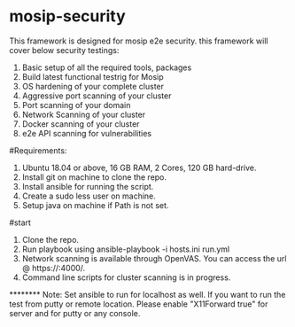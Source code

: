 # mosip-security
This framework is designed for mosip e2e security. this framework will cover below security testings:

1. Basic setup of all the required tools, packages
2. Build latest functional testrig for Mosip
3. OS hardening of your complete cluster
4. Aggressive port scanning of your cluster
5. Port scanning of your domain
6. Network Scanning of your cluster
7. Docker scanning of your cluster
8. e2e API scanning for vulnerabilities 

#Requirements:
1. Ubuntu 18.04 or above, 16 GB RAM, 2 Cores, 120 GB hard-drive.
2. Install git on machine to clone the repo. 
3. Install ansible for running the script.
4. Create a sudo less user on machine.
5. Setup java on machine if Path is not set.


#start
1. Clone the repo.
2. Run playbook using ansible-playbook -i hosts.ini run.yml
3. Network scanning is available through OpenVAS. You can access the url @ https://<Your IP>:4000/.
4. Command line scripts for cluster scanning is in progress.


********  Note: Set ansible to run for localhost as well. If you want to run the test from putty or remote location. Please enable "X11Forward true" for server and for putty or any console.